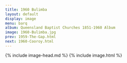 ```yaml
---
title: 1960 Bulimba
layout: default
display: image
menu: barq
album: Queensland Baptist Churches 1851-1960 Album
image: 1960-Bulimba.jpg
prev: 1959-The-Gap.html
next: 1960-Cooroy.html
---
```

{% include image-head.md %}
{% include image.html %}